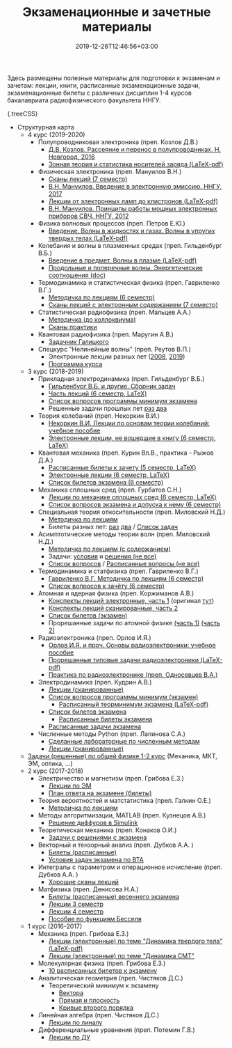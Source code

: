 ﻿---
title: "Экзаменационные и зачетные материалы"
date:  2019-12-26T12:46:56+03:00
layout: single
markup: mmark
---

Здесь размещены полезные материалы для подготовки к экзаменам и зачетам: лекции, книги, расписанные экзаменационные задачи, экзаменационные билеты с различных дисциплин 1-4 курсов бакалавриата радиофизического факультета ННГУ. 



<!--more-->

{.treeCSS}
* Структурная карта
    * 4 курс (2019-2020)
        * Полупроводниковая электроника (преп. Козлов Д.В.)
          * [Д.В. Козлов. Рассеяние и перенос в полупроводниках. Н. Новгород, 2016](/materials/8/koz_met.doc)
          * [Зонная теория и статистика носителей заряда (LaTeX-pdf)](/materials/8/sc_lect.pdf)
        * Физическая электроника  (преп. Мануилов В.Н.)
          * [Сканы лекций (7 семестр)](/materials/manuilov_lections.pdf)
          * [В.Н. Мануилов. Введение в электронную эмиссию. ННГУ, 2017](/materials/8/man_emis.pdf)
          * [Лекции от электронных ламп до клистронов (LaTeX-pdf)](/materials/man_lections.pdf)
          * [В.Н. Мануилов. Принципы работы мощных электронных приборов СВЧ. ННГУ, 2012](/materials/8/man_svch.pdf)
        * Физика волновых процессов (преп. Петров Е.Ю.)
          * [Введение. Волны в жидкостях и газах. Волны в упругих твердых телах (LaTeX-pdf)](/materials/8/wave.pdf)
        * Колебания и волны в плазменных средах (преп. Гильденбург В.Б.)
          * [Введение в предмет. Волны в плазме (LaTeX-pdf)](/materials/8/gvb_lect.pdf)
          * [Продольные и поперечные волны. Энергетические соотношения (doc)](/materials/8/kvp1.doc)
        * Термодинамика и статистическая физика (преп. Гавриленко В.Г.)
            * [Методичка по лекциям (6 семестр)](/materials/termo.pdf)
            * [Сканы лекций с электронным содержанием (7 семестр)](/materials/termo2.pdf)
        * Статистическая радиофизика (преп. Мальцев А.А.)
            * [Методичка (до коллоквиума)](/materials/статы.pdf)
            * [Сканы практики](/materials/статы_практика.pdf)
        * Квантовая радиофизика (преп. Маругин А.В.)
            * [Задачник Галицкого](/materials/Galitskiy_zadachnik.pdf)
        * Спецкурс "Нелинейные волны" (преп. Реутов В.П.)
            * Электронные лекции разных лет ([2008](/materials/nelin_2008.pdf), [2019](/materials/nelin_2019.pdf))
            * [Программа курса](/materials/Programma_NW-2019.pdf)
        <!-- * Методы радиофизических измерений -->
    * 3 курс (2018-2019)
        * Прикладная электродинамика (преп. Гильденбург В.Б.)
          * [Гильденбург В.Б. и другие. Сборник задач](/materials/electrodinamics.pdf)
          * [Часть лекций (6 семестр, LaTeX)](https://github.com/FedorSarafanov/applied_electrodynamics/raw/master/lections.pdf)
          * [Список вопросов программы минимум экзамена](/materials/Электродинамика_теорминимум_экзамен2019_лекторГильденбургВБ_sfg180@yandexru.pdf)
          * Решенные задачи прошлых лет [раз](/materials/ed_problems1_sfg180@yandexru.pdf) [два](/materials/ed_problems2_sfg180@yandexru.pdf)
        * Теория колебаний (преп. Некоркин В.И.)
          * [Некоркин В.И. Лекции по основам теории колебаний: учебное пособие](/materials/nekorkin.pdf)
          * [Электронные лекции, не вошедшие в книгу (6 семестр, LaTeX)](https://github.com/FedorSarafanov/NonlinearDynamics/raw/master/tk.pdf)
        * Квантовая механика  (преп. Курин Вл.В., практика - Рыжов Д.А.)
          * [Расписанные билеты к зачету  (5 семестр, LaTeX)](/tickets/2018/12/27/tickets-quantum-course3sem1/)
          * [Электронные лекции (6 семестр, LaTeX)](https://github.com/FedorSarafanov/quantum_mechanics/raw/master/lections.pdf)
          * [Список билетов экзамена (6 семестр)](/materials/quantmech_tickets6sem_lectorKurinVV_sfg180@yandexru.pdf)
        * Механика сплошных сред (преп. Гурбатов С.Н.)
          * [Лекции по механике сплошных сред (6 семестр, LaTeX)](https://github.com/FedorSarafanov/continuum-mechanics/raw/master/lections.pdf)
          * [Список вопросов экзамена и допуска к нему (6 семестр)](/materials/мсс_вопросы_экзамен2019_лекторГурбатовСН_sfg180@yandexru.pdf)
        * Специальная теория относительности (преп. Миловский Н.Д.) 
          * [Методичка по лекциям](/materials/special_relativity_theory.pdf)
          * Билеты разных лет: [раз](/materials/sto_tickets1_6sem_lectorMilovskyND_sfg180@yandex.ru.pdf) [два](/materials/sto_tickets2_6sem_lectorMilovskyND_sfg180@yandex.ru.pdf) / [Список задач](/materials/sto_problems_6sem_lectorMilovskyND_sfg180@yandex.ru.pdf)
        * Асимптотические методы теории волн (преп. Миловский Н.Д.) 
          * [Методичка по лекциям (с содержанием)](/materials/asymptotic_methods_lect6sem_lectorMilovskyND_sfg180@yandex.ru.pdf)
          * Задачи: [условия](/materials/asymptotic_methods_problems6sem_lectorMilovskyND_sfg180@yandex.ru.pdf) и [решения (не все)](/materials/asymptotic_methods_endproblems6sem_lectorMilovskyND_sfg180@yandex.ru.pdf)
          *  [Список вопросов](/materials/asymptotic_methods_questions6sem_lectorMilovskyND_sfg180@yandex.ru.pdf) / [Расписанные вопросы (не все)](/materials/asymptotic_methods_endtickets6sem_lectorMilovskyND_sfg180@yandex.ru.pdf)
        * Термодинамика и статфизика (преп. Гавриленко В.Г.)
          * [Гавриленко В.Г. Методичка по лекциям (6 семестр)](/materials/termo.pdf)
          * [Список вопросов к зачёту (6 семестр)](/materials/Термодинамика_список_вопросов_зачет2019_лекторГавриленкоВГ_sfg180@yandexru.pdf) 
        * Атомная и ядерная физика (преп. Коржиманов А.В.)
          * [Конспекты лекций электронные, часть 1](/materials/Атомная_и_ядерная_физика_лекции2018_часть1_лекторКоржимановАВ_sfg180@yandexru.pdf) (оригинал [тут](http://korzhimanov.ru/teaching/atomic-physics.pdf))
          * [Конспекты лекций сканированные, часть 2](/materials/Атомная_и_ядерная_физика_лекции2018_часть2_лекторКоржимановАВ_sfg180@yandexru.pdf)
          * [Список билетов (экзамен)](/materials/Атомная_и_ядерная_физика_список_билетов_экзамен2019_лекторКоржимановАВ_sfg180@yandexru.pdf)
          * Прорешанные задачи по атомной физике [(часть 1)](/materials/atomke1.pdf) [(часть 2)](/materials/atomke2.pdf)
        * Радиоэлектроника (преп. Орлов И.Я.)
          * [Орлов И.Я. и проч. Основы радиоэлектроники: учебное пособие](/materials/orlov.pdf)
          * [Прорешанные типовые задачи радиоэлектроники (LaTeX-pdf)](https://github.com/FedorSarafanov/radioelectronics/raw/master/solved_problems/problems.pdf)
          * [Практика по радиоэлектронике (преп. Односевцев В.А.)](/materials/ПрактикаРЭ.pdf)
        * Электродинамика (преп. Кудрин А.В.)
          * [Лекции (сканированные)](/materials/Электродинамика_лекции2018_лекторКудринАВ_sfg180@yandexru.pdf)
          * [Список вопросов программы минимум (экзамен)](/materials/Электродинамика_список_теорминимум_экзамен2019_лекторКудринАВ_sfg180@yandexru.pdf)
            * [Расписанный теорминимум экзамена (LaTeX-pdf)](/materials/Электродинамика_теорминимум_экзамен2019_лекторКудринАВ_sfg180@yandexru.pdf)
          * [Список билетов экзамена](/materials/Электродинамика_список_билетов_экзамен2019_лекторКудринАВ_sfg180@yandexru.pdf)
            * [Расписанные билеты экзамена](/materials/Электродинамика_расписанныебилеты_экзамен2019_лекторКудринАВ_sfg180@yandexru.pdf)
          * [Расписанные задачи экзамена](/materials/Электродинамика_расписанныезадачи_экзамен2019_лекторКудринАВ_sfg180@yandexru.pdf)
        * Численные методы Python (преп. Лапинова С.А.)
          * [Сделанные лабораторные по численным методам](/python_lab)
          * [Лекции (сканированные)](/materials/Численные_методы_лекции2018_лекторЛапиноваСА_sfg180@yandexru.pdf)
    * [Задачи (решенные) по общей физике 1-2 курс](/problems)  (Механика, МКТ, ЭМ, оптика, ...) 
    * 2 курс (2017-2018)
        * Электричество и магнетизм (преп. Грибова Е.З.)
          * [Лекции по ЭМ](/materials/Электричество_и_магнитизм_лекторГрибоваЕЗ_sfg180@yandexru.pdf)
          * [План ответа на экзамене (билеты)](/materials/Электричество_и_магнетизм_план_ответа_по_билетам_лекторГрибоваЕЗ_sfg180@yandexru.pdf)
        * Теория вероятностей и матстатистика (преп. Галкин О.Е.)
          * [Методичка по лекциям ](/materials/var.pdf)
        * Методы алгоритмизации, MATLAB (преп. Кузнецов А.В.)
          * [Решение диффуров в Simulink](/matlab/2018-12-27-matlab-solvedu-in-simulink/)
        * Теоретическая механика (преп. Конаков О.И.)
          * [Задачи с решениями с экзамена](/materials/Термех_слитые_задачи+решения2018_лекторКонаковОИ2018_sfg180@yandexru.pdf)
        * Векторный и тензорный анализ (преп. Дубков А.А. )
          * [Билеты (расписанные)](/materials/ВТА_теория_2017_лекторДубковАА_sfg180@yandexru.pdf)
          * [Условия задач экзамена по ВТА](/materials/ВТА_слитые_задачи_экзамен2017_лекторДубковАА_sfg180@yandexru.pdf)
        * Интегралы с параметром и операционное исчисление (преп. Дубков А.А. )
          * [Хорошие сканы лекций](/materials/dubkov_lections.pdf)
        * Матфизика  (преп. Денисова Н.А.)
          * [Билеты (расписанные) весеннего экзамена](/materials/Матфизика_расписанныебилеты_экзамен2018_лекторДенисоваНА_sfg180@yandexru.pdf)
          * [Лекции 3 семестр](/materials/Матфизика_лекции3семестр_лекторДенисоваНА2018_sfg180@yandexru.pdf)
          * [Лекции 4 семестр](/materials/Матфизика_лекции4семестр_лекторДенисоваНА2018_sfg180@yandexru.pdf)
          * [Пособие по функциям Бесселя](/materials/bessel.pdf)
    * 1 курс (2016-2017)
        * Механика (преп. Грибова Е.З.)
          * [Лекции (электронные) по теме "Динамика твердого тела" (LaTeX-pdf)](/materials/Механика2семестр_частьлекций(динамика_твердого_тела)_лекторГрибоваЕЗ2018_sfg180@yandexru.pdf)
          * [Лекции (электронные) по теме "Динамика СМТ" ](/materials/Механика2семестр_лекции(динамика_СМТ)_лекторГрибоваЕЗ2018_sfg180@yandexru.pdf)
        * Молекулярная физика (преп. Грибова Е.З.)
          * [10 расписанных билетов к экзамену ](/materials/10_билетов_экзамен_по_МКТ_sfg180@yandexru.pdf)
        <!-- * Матанализ -->
        * Аналитическая геометрия (преп. Чистяков Д.С.)
          * Теоретический минимум к экзамену
              * [Вектора](/tickets/2017/01/25/geom/)
              * [Прямая и плоскость](/tickets/2017/01/25/geom2/)
              * [Кривые второго порядка](/tickets/2017/01/28/geom3/)
        * Линейная алгебра (преп. Чистяков Д.С.)
          * [Лекции по линалу](/materials/Линейная_алгебра_лекции2017_лекторЧистяковДС_sfg180@yandexru.pdf)
        * Дифференциальные уравнения (преп. Потемин Г.В.)
          * [Лекции по ДУ](/materials/Lektsii_po_differentsialnym_uravneniam.pdf)

<!-- {.treeCSS}
* Sublime Text 3
  * Packages
    * Список ToDo: PlainTasks
    * Автодополнение html: Emmet
    * Автодополнение css: Emmet Css Snippets -->